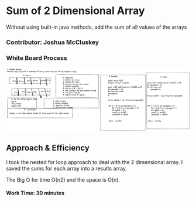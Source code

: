 # Sum of 2 Dimensional Array

Without using built-in java methods, add the sum of all values of the arrays

### Contributor: Joshua McCluskey

### White Board Process

![Whiteboard Array Sum 2d array](img/sumArrArr.png)

## Approach & Efficiency

I took the nested for loop approach to deal with the 2 dimensional array.
I saved the sums for each array into a results array.

The Big O for time O(n2) and the space is O(n).

#### Work Time: 30 minutes

